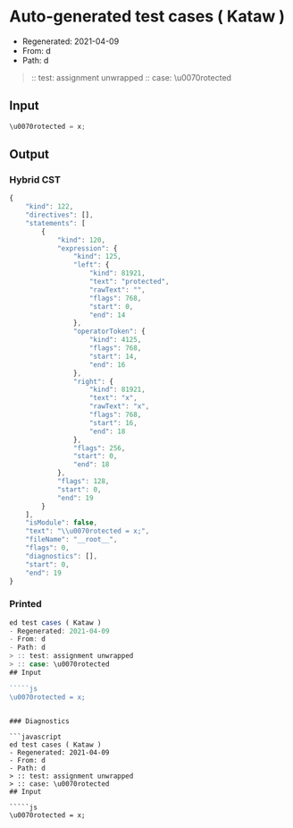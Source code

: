 # Auto-generated test cases ( Kataw )
- Regenerated: 2021-04-09
- From: d
- Path: d
> :: test: assignment unwrapped
> :: case: \u0070rotected
## Input

`````js
\u0070rotected = x;
`````

## Output

### Hybrid CST

```javascript
{
    "kind": 122,
    "directives": [],
    "statements": [
        {
            "kind": 120,
            "expression": {
                "kind": 125,
                "left": {
                    "kind": 81921,
                    "text": "protected",
                    "rawText": "",
                    "flags": 768,
                    "start": 0,
                    "end": 14
                },
                "operatorToken": {
                    "kind": 4125,
                    "flags": 768,
                    "start": 14,
                    "end": 16
                },
                "right": {
                    "kind": 81921,
                    "text": "x",
                    "rawText": "x",
                    "flags": 768,
                    "start": 16,
                    "end": 18
                },
                "flags": 256,
                "start": 0,
                "end": 18
            },
            "flags": 128,
            "start": 0,
            "end": 19
        }
    ],
    "isModule": false,
    "text": "\\u0070rotected = x;",
    "fileName": "__root__",
    "flags": 0,
    "diagnostics": [],
    "start": 0,
    "end": 19
}
```

### Printed

```javascript
ed test cases ( Kataw )
- Regenerated: 2021-04-09
- From: d
- Path: d
> :: test: assignment unwrapped
> :: case: \u0070rotected
## Input

`````js
\u0070rotected = x;
`````
```

### Diagnostics

```javascript
ed test cases ( Kataw )
- Regenerated: 2021-04-09
- From: d
- Path: d
> :: test: assignment unwrapped
> :: case: \u0070rotected
## Input

`````js
\u0070rotected = x;
`````
```

